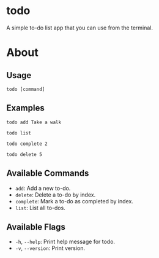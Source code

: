 # todo
A simple to-do list app that you can use from the terminal.

# About
## Usage
```
todo [command]
```

## Examples
```
todo add Take a walk
```
```
todo list
```
```
todo complete 2
```
```
todo delete 5
```

## Available Commands
- `add`: Add a new to-do.
- `delete`: Delete a to-do by index.
- `complete`: Mark a to-do as completed by index.
- `list`: List all to-dos.

## Available Flags
- `-h`, `--help`: Print help message for todo.
- `-v`, `--version`: Print version.

